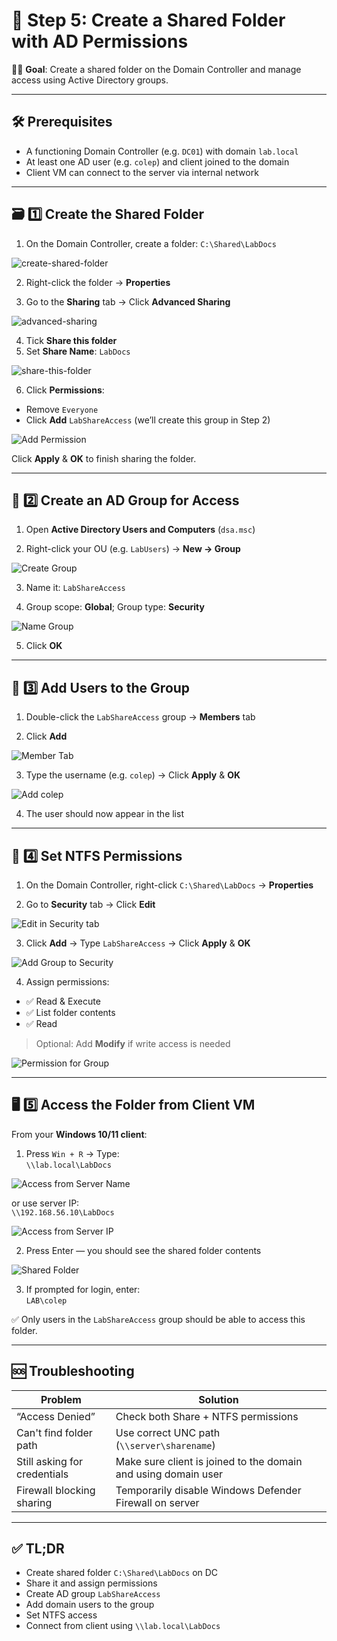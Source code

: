 # 📁 Step 5: Create a Shared Folder with AD Permissions

👨‍💻 **Goal**: Create a shared folder on the Domain Controller and manage access using Active Directory groups.

---

## 🛠️ Prerequisites

- A functioning Domain Controller (e.g. `DC01`) with domain `lab.local`
- At least one AD user (e.g. `colep`) and client joined to the domain
- Client VM can connect to the server via internal network

---

## 🗃️ 1️⃣ Create the Shared Folder

1. On the Domain Controller, create a folder: `C:\Shared\LabDocs`

![create-shared-folder](https://raw.githubusercontent.com/ProJensen/active-directory-lab/refs/heads/main/screenshot/(5)create-shared-folder.png)

2. Right-click the folder → **Properties**

3. Go to the **Sharing** tab → Click **Advanced Sharing**

![advanced-sharing](https://raw.githubusercontent.com/ProJensen/active-directory-lab/refs/heads/main/screenshot/(5)advanced-sharing.png)

4. Tick **Share this folder**
5. Set **Share Name**: `LabDocs`

![share-this-folder](https://raw.githubusercontent.com/ProJensen/active-directory-lab/refs/heads/main/screenshot/(5)share-this-folder.png)

6. Click **Permissions**:
  - Remove `Everyone`
  - Click **Add** `LabShareAccess` (we’ll create this group in Step 2)

![Add Permission](https://raw.githubusercontent.com/ProJensen/active-directory-lab/refs/heads/main/screenshot/(5)add-LabShareAccess-permission.png)

Click **Apply** & **OK** to finish sharing the folder.

---

## 👥 2️⃣ Create an AD Group for Access

1. Open **Active Directory Users and Computers** (`dsa.msc`)

2. Right-click your OU (e.g. `LabUsers`) → **New → Group**

![Create Group](https://raw.githubusercontent.com/ProJensen/active-directory-lab/refs/heads/main/screenshot/(5)create-group.png)

3. Name it: `LabShareAccess`

4. Group scope: **Global**; Group type: **Security**

![Name Group](https://raw.githubusercontent.com/ProJensen/active-directory-lab/refs/heads/main/screenshot/(5)name-group-LSA.png)

5. Click **OK**

---

## 👤 3️⃣ Add Users to the Group

1. Double-click the `LabShareAccess` group → **Members** tab

2. Click **Add**

![Member Tab](https://raw.githubusercontent.com/ProJensen/active-directory-lab/refs/heads/main/screenshot/(5)labshareaccess-members-tab.png)

3. Type the username (e.g. `colep`) → Click **Apply** & **OK**

![Add colep](https://raw.githubusercontent.com/ProJensen/active-directory-lab/refs/heads/main/screenshot/(5)add-colep.png)

4. The user should now appear in the list

---

## 🔐 4️⃣ Set NTFS Permissions

1. On the Domain Controller, right-click `C:\Shared\LabDocs` → **Properties**

2. Go to **Security** tab → Click **Edit**

![Edit in Security tab](https://raw.githubusercontent.com/ProJensen/active-directory-lab/refs/heads/main/screenshot/(5)LabDoxs-Security.png)

3. Click **Add** → Type `LabShareAccess` → Click **Apply** & **OK**

![Add Group to Security](https://raw.githubusercontent.com/ProJensen/active-directory-lab/refs/heads/main/screenshot/(5)add-LabShareAccess.png)

4. Assign permissions:
- ✅ Read & Execute
- ✅ List folder contents
- ✅ Read
> Optional: Add **Modify** if write access is needed

![Permission for Group](https://raw.githubusercontent.com/ProJensen/active-directory-lab/refs/heads/main/screenshot/(5)permission-for-group.png)

---

## 🖥️ 5️⃣ Access the Folder from Client VM

From your **Windows 10/11 client**:

1. Press `Win + R` → Type:  
`\\lab.local\LabDocs`

![Access from Server Name](https://raw.githubusercontent.com/ProJensen/active-directory-lab/refs/heads/main/screenshot/(5)lab.local%5CLabDocs.png)

or use server IP:  
`\\192.168.56.10\LabDocs`

![Access from Server IP](https://raw.githubusercontent.com/ProJensen/active-directory-lab/refs/heads/main/screenshot/(5)192.168.56.10%5CLabDocs.png)

2. Press Enter — you should see the shared folder contents

![Shared Folder](https://raw.githubusercontent.com/ProJensen/active-directory-lab/refs/heads/main/screenshot/(5)shared-folder.png)

3. If prompted for login, enter:  
`LAB\colep`

✅ Only users in the `LabShareAccess` group should be able to access this folder.

---

## 🆘 Troubleshooting

| Problem                      | Solution                                                        |
|------------------------------|-----------------------------------------------------------------|
| “Access Denied”              | Check both Share + NTFS permissions                             |
| Can't find folder path       | Use correct UNC path (`\\server\sharename`)                     |
| Still asking for credentials | Make sure client is joined to the domain and using domain user  |
| Firewall blocking sharing    | Temporarily disable Windows Defender Firewall on server         |

---

## ✅ TL;DR

- Create shared folder `C:\Shared\LabDocs` on DC
- Share it and assign permissions
- Create AD group `LabShareAccess`
- Add domain users to the group
- Set NTFS access
- Connect from client using `\\lab.local\LabDocs`
